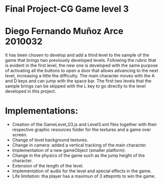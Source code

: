 # Final Project-CG Game level 3
# Diego Fernando Muñoz Arce 2010032
It has been chosen to develop and add a third level to the sample of the game that brings two previously developed levels. Following the rubric that is evident in the first level, the new one is developed with the same purpose of activating all the buttons to open a door that allows advancing to the next level, increasing a little the difficulty. The main character moves with the A and D keys and can jump with the space bar. The first two levels that the sample brings can be skipped with the L key to go directly to the level developed in this project.

# Implementations:
- Creation of the GameLevel_03.js and Level3.xml files together with their respective graphic resources folder for the textures and a game over screen.
- Change of level background textures.
- Change in camera: added a vertical tracking of the main character.
- Implementation of a new gameObject (smaller platform).
- Change in the physics of the game such as the jump height of the character.
- Extension of the length of the level.
- Implementation of audio for the level and special effects in the game.
- Life limitation: tha player has a maximun of 3 attepmts to win the game.
